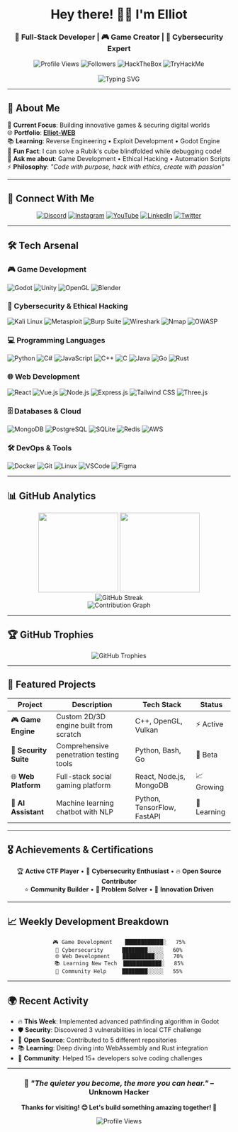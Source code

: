 <h1 align="center">Hey there! 👋🏻 I'm Elliot</h1>
<h3 align="center">🚀 Full-Stack Developer | 🎮 Game Creator | 🔐 Cybersecurity Expert</h3>

<div align="center">
  <img src="https://komarev.com/ghpv/?username=Elliot&label=Profile%20views&color=0e75b6&style=flat" alt="Profile Views" /> 
  <img src="https://img.shields.io/github/followers/Elliot?style=flat&color=blue" alt="Followers">
  <img src="https://img.shields.io/badge/HackTheBox-9FEF00?style=flat&logo=Hack%20The%20Box&logoColor=black" alt="HackTheBox">
  <img src="https://img.shields.io/badge/TryHackMe-212C42?style=flat&logo=TryHackMe&logoColor=white" alt="TryHackMe">
</div>

<br/>

<div align="center">
  <img src="https://readme-typing-svg.herokuapp.com?font=Fira+Code&pause=1000&color=36BCF7&center=true&vCenter=true&width=435&lines=Full-Stack+Developer+💻;Game+Development+Enthusiast+🎮;Cybersecurity+Researcher+🔐;Always+Learning+New+Things+📚" alt="Typing SVG" />
</div>

---

## 🌟 About Me

🎯 **Current Focus**: Building innovative games & securing digital worlds  
🌐 **Portfolio**: **[Elliot-WEB](https://elliotv56.github.io/Elliot-WEB/)**  
📚 **Learning**: Reverse Engineering • Exploit Development • Godot Engine  
🎲 **Fun Fact**: I can solve a Rubik's cube blindfolded while debugging code!  
💬 **Ask me about**: Game Development • Ethical Hacking • Automation Scripts  
⚡ **Philosophy**: *"Code with purpose, hack with ethics, create with passion"*

---

## 🔗 Connect With Me

<div align="center">
  
[![Discord](https://img.shields.io/badge/Discord-5865F2?style=for-the-badge&logo=discord&logoColor=white)](https://discord.gg/shabgded)
[![Instagram](https://img.shields.io/badge/Instagram-E4405F?style=for-the-badge&logo=instagram&logoColor=white)](https://instagram.com/mohhev.10)
[![YouTube](https://img.shields.io/badge/YouTube-FF0000?style=for-the-badge&logo=youtube&logoColor=white)](https://youtube.com/@fr3onty)
[![LinkedIn](https://img.shields.io/badge/LinkedIn-0077B5?style=for-the-badge&logo=linkedin&logoColor=white)](https://linkedin.com/in/YOUR_PROFILE)
[![Twitter](https://img.shields.io/badge/Twitter-1DA1F2?style=for-the-badge&logo=twitter&logoColor=white)](https://twitter.com/YOUR_HANDLE)

</div>

---

## 🛠️ Tech Arsenal

### 🎮 Game Development
<div align="left">
  <img src="https://img.shields.io/badge/Godot-478CBF?style=for-the-badge&logo=godot-engine&logoColor=white" alt="Godot"/>
  <img src="https://img.shields.io/badge/Unity-000000?style=for-the-badge&logo=unity&logoColor=white" alt="Unity"/>
  <img src="https://img.shields.io/badge/OpenGL-5586A4?style=for-the-badge&logo=opengl&logoColor=white" alt="OpenGL"/>
  <img src="https://img.shields.io/badge/Blender-F5792A?style=for-the-badge&logo=blender&logoColor=white" alt="Blender"/>
</div>

### 🔐 Cybersecurity & Ethical Hacking
<div align="left">
  <img src="https://img.shields.io/badge/Kali_Linux-557C94?style=for-the-badge&logo=kali-linux&logoColor=white" alt="Kali Linux"/>
  <img src="https://img.shields.io/badge/Metasploit-2596CD?style=for-the-badge&logo=metasploit&logoColor=white" alt="Metasploit"/>
  <img src="https://img.shields.io/badge/Burp_Suite-FF6633?style=for-the-badge&logo=burp-suite&logoColor=white" alt="Burp Suite"/>
  <img src="https://img.shields.io/badge/Wireshark-1679A7?style=for-the-badge&logo=wireshark&logoColor=white" alt="Wireshark"/>
  <img src="https://img.shields.io/badge/Nmap-4682B4?style=for-the-badge&logo=nmap&logoColor=white" alt="Nmap"/>
  <img src="https://img.shields.io/badge/OWASP-000000?style=for-the-badge&logo=OWASP&logoColor=white" alt="OWASP"/>
</div>

### 💻 Programming Languages
<div align="left">
  <img src="https://img.shields.io/badge/Python-FFD43B?style=for-the-badge&logo=python&logoColor=blue" alt="Python"/>
  <img src="https://img.shields.io/badge/C%23-239120?style=for-the-badge&logo=c-sharp&logoColor=white" alt="C#"/>
  <img src="https://img.shields.io/badge/JavaScript-F7DF1E?style=for-the-badge&logo=javascript&logoColor=black" alt="JavaScript"/>
  <img src="https://img.shields.io/badge/C++-00599C?style=for-the-badge&logo=c%2B%2B&logoColor=white" alt="C++"/>
  <img src="https://img.shields.io/badge/C-00599C?style=for-the-badge&logo=c&logoColor=white" alt="C"/>
  <img src="https://img.shields.io/badge/Java-ED8B00?style=for-the-badge&logo=openjdk&logoColor=white" alt="Java"/>
  <img src="https://img.shields.io/badge/Go-00ADD8?style=for-the-badge&logo=go&logoColor=white" alt="Go"/>
  <img src="https://img.shields.io/badge/Rust-000000?style=for-the-badge&logo=rust&logoColor=white" alt="Rust"/>
</div>

### 🌐 Web Development
<div align="left">
  <img src="https://img.shields.io/badge/React-20232A?style=for-the-badge&logo=react&logoColor=61DAFB" alt="React"/>
  <img src="https://img.shields.io/badge/Vue.js-35495E?style=for-the-badge&logo=vue.js&logoColor=4FC08D" alt="Vue.js"/>
  <img src="https://img.shields.io/badge/Node.js-43853D?style=for-the-badge&logo=node.js&logoColor=white" alt="Node.js"/>
  <img src="https://img.shields.io/badge/Express.js-404D59?style=for-the-badge&logo=express&logoColor=white" alt="Express.js"/>
  <img src="https://img.shields.io/badge/Tailwind_CSS-38B2AC?style=for-the-badge&logo=tailwind-css&logoColor=white" alt="Tailwind CSS"/>
  <img src="https://img.shields.io/badge/Three.js-000000?style=for-the-badge&logo=three.js&logoColor=white" alt="Three.js"/>
</div>

### 🗄️ Databases & Cloud
<div align="left">
  <img src="https://img.shields.io/badge/MongoDB-4EA94B?style=for-the-badge&logo=mongodb&logoColor=white" alt="MongoDB"/>
  <img src="https://img.shields.io/badge/PostgreSQL-316192?style=for-the-badge&logo=postgresql&logoColor=white" alt="PostgreSQL"/>
  <img src="https://img.shields.io/badge/SQLite-07405E?style=for-the-badge&logo=sqlite&logoColor=white" alt="SQLite"/>
  <img src="https://img.shields.io/badge/Redis-DC382D?style=for-the-badge&logo=redis&logoColor=white" alt="Redis"/>
  <img src="https://img.shields.io/badge/AWS-232F3E?style=for-the-badge&logo=amazon-aws&logoColor=white" alt="AWS"/>
</div>

### 🛠️ DevOps & Tools
<div align="left">
  <img src="https://img.shields.io/badge/Docker-2496ED?style=for-the-badge&logo=docker&logoColor=white" alt="Docker"/>
  <img src="https://img.shields.io/badge/Git-F05032?style=for-the-badge&logo=git&logoColor=white" alt="Git"/>
  <img src="https://img.shields.io/badge/Linux-FCC624?style=for-the-badge&logo=linux&logoColor=black" alt="Linux"/>
  <img src="https://img.shields.io/badge/VSCode-0078D4?style=for-the-badge&logo=visual%20studio%20code&logoColor=white" alt="VSCode"/>
  <img src="https://img.shields.io/badge/Figma-F24E1E?style=for-the-badge&logo=figma&logoColor=white" alt="Figma"/>
</div>

---

## 📊 GitHub Analytics

<div align="center">
  <img height="180em" src="https://github-readme-stats.vercel.app/api?username=Elliot&show_icons=true&theme=tokyonight&include_all_commits=true&count_private=true&hide_border=true"/>
  <img height="180em" src="https://github-readme-stats.vercel.app/api/top-langs/?username=Elliot&layout=compact&langs_count=8&theme=tokyonight&hide_border=true"/>
</div>

<div align="center">
  <img src="https://github-readme-streak-stats.herokuapp.com/?user=Elliot&theme=tokyonight&hide_border=true" alt="GitHub Streak"/>
</div>

<div align="center">
  <img src="https://github-readme-activity-graph.vercel.app/graph?username=Elliot&theme=tokyo-night&hide_border=true&area=true" alt="Contribution Graph"/>
</div>

---

## 🏆 GitHub Trophies

<div align="center">
  <img src="https://github-profile-trophy.vercel.app/?username=Elliot&theme=tokyonight&no-frame=true&no-bg=true&row=1&column=7" alt="GitHub Trophies"/>
</div>

---

## 🎯 Featured Projects

<div align="center">

| Project | Description | Tech Stack | Status |
|---------|-------------|------------|--------|
| 🎮 **Game Engine** | Custom 2D/3D engine built from scratch | C++, OpenGL, Vulkan | ⚡ Active |
| 🔐 **Security Suite** | Comprehensive penetration testing tools | Python, Bash, Go | 🚀 Beta |
| 🌐 **Web Platform** | Full-stack social gaming platform | React, Node.js, MongoDB | 📈 Growing |
| 🤖 **AI Assistant** | Machine learning chatbot with NLP | Python, TensorFlow, FastAPI | 🧠 Learning |

</div>

---

## 🎖️ Achievements & Certifications

<div align="center">
  
🏆 **Active CTF Player** • 🥇 **Cybersecurity Enthusiast** • 🔥 **Open Source Contributor**  
⭐ **Community Builder** • 🎯 **Problem Solver** • 🚀 **Innovation Driven**

</div>

---

## 📈 Weekly Development Breakdown

<div align="center">

```text
🎮 Game Development    ████████████░   75%
🔐 Cybersecurity      ████████░░░░░   60%
🌐 Web Development    ██████████░░░   70%
📚 Learning New Tech  ████████████░   85%
🤝 Community Help     ████████░░░░░   55%
```

</div>

---

## 🌍 Recent Activity

- 🔥 **This Week**: Implemented advanced pathfinding algorithm in Godot
- 🛡️ **Security**: Discovered 3 vulnerabilities in local CTF challenge
- 🎯 **Open Source**: Contributed to 5 different repositories
- 📚 **Learning**: Deep diving into WebAssembly and Rust integration
- 🤝 **Community**: Helped 15+ developers solve coding challenges

---

<div align="center">
  
### 💭 *"The quieter you become, the more you can hear."* – **Unknown Hacker**

**Thanks for visiting! 😊 Let's build something amazing together! 🚀**

<img src="https://komarev.com/ghpv/?username=Elliot&style=for-the-badge&color=blueviolet" alt="Profile Views"/>

</div>
